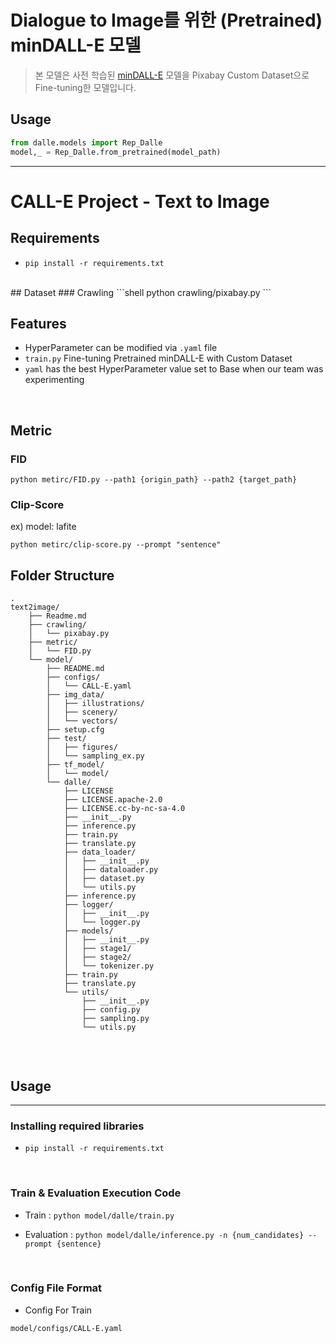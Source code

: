 # Dialogue to Image를 위한 (Pretrained) minDALL-E 모델 

>본 모델은 사전 학습된 [minDALL-E](https://github.com/kakaobrain/minDALL-E) 모델을 Pixabay Custom Dataset으로 Fine-tuning한 모델입니다.


## Usage
```python
from dalle.models import Rep_Dalle
model,_ = Rep_Dalle.from_pretrained(model_path)
```

***

# CALL-E Project - Text to Image
## Requirements
- ```pip install -r requirements.txt```
<br>
## Dataset
### Crawling
```shell
    python crawling/pixabay.py
```

<br>

## Features
* HyperParameter can be modified via `.yaml` file
* `train.py` Fine-tuning Pretrained minDALL-E with Custom Dataset
* `yaml` has the best HyperParameter value set to Base when our team was experimenting

<br>

## Metric
### FID
```shell
python metirc/FID.py --path1 {origin_path} --path2 {target_path}
```
### Clip-Score
ex) model: lafite
```shell
python metirc/clip-score.py --prompt "sentence"
```

## Folder Structure
```
.
text2image/
    ├── Readme.md
    ├── crawling/
    │   └── pixabay.py
    ├── metric/
    │   └── FID.py
    └── model/
        ├── README.md
        ├── configs/
        │   └── CALL-E.yaml
        ├── img_data/
        │   ├── illustrations/
        │   ├── scenery/
        │   └── vectors/
        ├── setup.cfg
        ├── test/
        │   ├── figures/
        │   └── sampling_ex.py
        ├── tf_model/
        │   └── model/
        └── dalle/
            ├── LICENSE
            ├── LICENSE.apache-2.0
            ├── LICENSE.cc-by-nc-sa-4.0
            ├── __init__.py
            ├── inference.py
            ├── train.py
            ├── translate.py
            ├── data_loader/
            │   ├── __init__.py
            │   ├── dataloader.py
            │   ├── dataset.py
            │   └── utils.py
            ├── inference.py
            ├── logger/
            │   ├── __init__.py
            │   └── logger.py
            ├── models/
            │   ├── __init__.py
            │   ├── stage1/
            │   ├── stage2/
            │   └── tokenizer.py
            ├── train.py
            ├── translate.py
            └── utils/
                ├── __init__.py
                ├── config.py
                ├── sampling.py
                └── utils.py
        

```

<br>

## Usage
***
### Installing required libraries
* `pip install -r requirements.txt`

<br>

### Train & Evaluation Execution Code
* Train : `python model/dalle/train.py`

* Evaluation : `python model/dalle/inference.py -n {num_candidates} --prompt {sentence}`

<br>

### Config File Format
* Config For Train
```
model/configs/CALL-E.yaml
```


